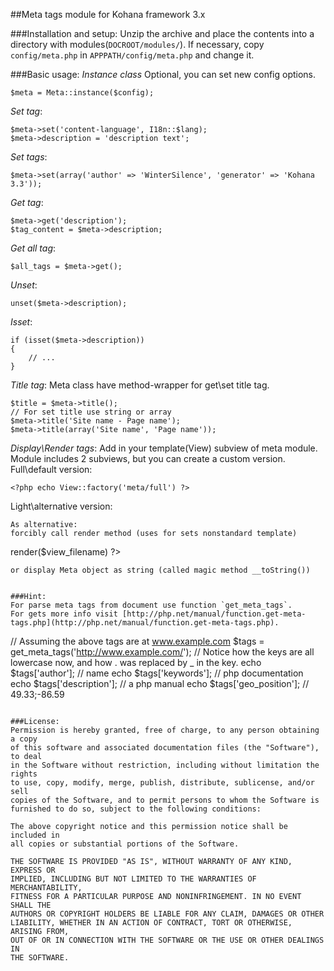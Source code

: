 ##Meta tags module for Kohana framework 3.х

###Installation and setup:
Unzip the archive and place the contents into a directory with modules(`DOCROOT/modules/`). 
If necessary, copy `config/meta.php` in `APPPATH/config/meta.php` and change it.

###Basic usage:
*Instance class* 
Optional, you can set new config options.
~~~
$meta = Meta::instance($config);
~~~
*Set tag*:
~~~
$meta->set('content-language', I18n::$lang);
$meta->description = 'description text';
~~~
*Set tags*:
~~~
$meta->set(array('author' => 'WinterSilence', 'generator' => 'Kohana 3.3'));
~~~
*Get tag*:
~~~
$meta->get('description');
$tag_content = $meta->description;
~~~
*Get all tag*:
~~~
$all_tags = $meta->get();
~~~
*Unset*:
~~~
unset($meta->description);
~~~
*Isset*:
~~~
if (isset($meta->description))
{
	// ...
}
~~~
*Title tag*:
Meta class have method-wrapper for get\set title tag.
~~~
$title = $meta->title();
// For set title use string or array
$meta->title('Site name - Page name');
$meta->title(array('Site name', 'Page name'));
~~~
*Display\Render tags*:
Add in your template(View) subview of meta module. 
Module includes 2 subviews, but you can create a custom version.
Full\default version:
~~~
<?php echo View::factory('meta/full') ?>
~~~
Light\alternative version:
<?php echo View::factory('meta/easy') ?>
~~~
As alternative: 
forcibly call render method (uses for sets nonstandard template)
~~~
<?php echo Meta::instance()->render($view_filename) ?>
~~~
or display Meta object as string (called magic method __toString())
~~~
<?php echo Meta::instance() ?>
~~~

###Hint:
For parse meta tags from document use function `get_meta_tags`.
For gets more info visit [http://php.net/manual/function.get-meta-tags.php](http://php.net/manual/function.get-meta-tags.php).
~~~
// Assuming the above tags are at www.example.com
$tags = get_meta_tags('http://www.example.com/');
// Notice how the keys are all lowercase now, and how . was replaced by _ in the key.
echo $tags['author'];       // name
echo $tags['keywords'];     // php documentation
echo $tags['description'];  // a php manual
echo $tags['geo_position']; // 49.33;-86.59
~~~

###License:
Permission is hereby granted, free of charge, to any person obtaining a copy
of this software and associated documentation files (the "Software"), to deal
in the Software without restriction, including without limitation the rights
to use, copy, modify, merge, publish, distribute, sublicense, and/or sell
copies of the Software, and to permit persons to whom the Software is
furnished to do so, subject to the following conditions:

The above copyright notice and this permission notice shall be included in
all copies or substantial portions of the Software.

THE SOFTWARE IS PROVIDED "AS IS", WITHOUT WARRANTY OF ANY KIND, EXPRESS OR
IMPLIED, INCLUDING BUT NOT LIMITED TO THE WARRANTIES OF MERCHANTABILITY,
FITNESS FOR A PARTICULAR PURPOSE AND NONINFRINGEMENT. IN NO EVENT SHALL THE
AUTHORS OR COPYRIGHT HOLDERS BE LIABLE FOR ANY CLAIM, DAMAGES OR OTHER
LIABILITY, WHETHER IN AN ACTION OF CONTRACT, TORT OR OTHERWISE, ARISING FROM,
OUT OF OR IN CONNECTION WITH THE SOFTWARE OR THE USE OR OTHER DEALINGS IN
THE SOFTWARE.
